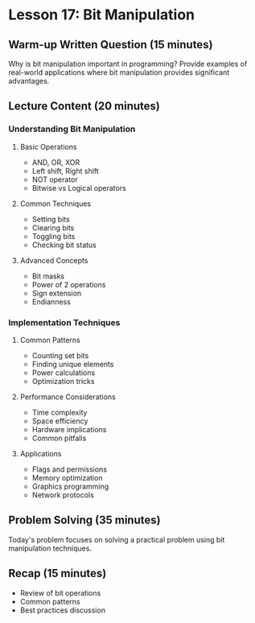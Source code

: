 # Lesson 17: Bit Manipulation

## Warm-up Written Question (15 minutes)
Why is bit manipulation important in programming? Provide examples of real-world applications where bit manipulation provides significant advantages.

## Lecture Content (20 minutes)

### Understanding Bit Manipulation
1. Basic Operations
   - AND, OR, XOR
   - Left shift, Right shift
   - NOT operator
   - Bitwise vs Logical operators

2. Common Techniques
   - Setting bits
   - Clearing bits
   - Toggling bits
   - Checking bit status

3. Advanced Concepts
   - Bit masks
   - Power of 2 operations
   - Sign extension
   - Endianness

### Implementation Techniques
1. Common Patterns
   - Counting set bits
   - Finding unique elements
   - Power calculations
   - Optimization tricks

2. Performance Considerations
   - Time complexity
   - Space efficiency
   - Hardware implications
   - Common pitfalls

3. Applications
   - Flags and permissions
   - Memory optimization
   - Graphics programming
   - Network protocols

## Problem Solving (35 minutes)
Today's problem focuses on solving a practical problem using bit manipulation techniques.

## Recap (15 minutes)
- Review of bit operations
- Common patterns
- Best practices discussion
